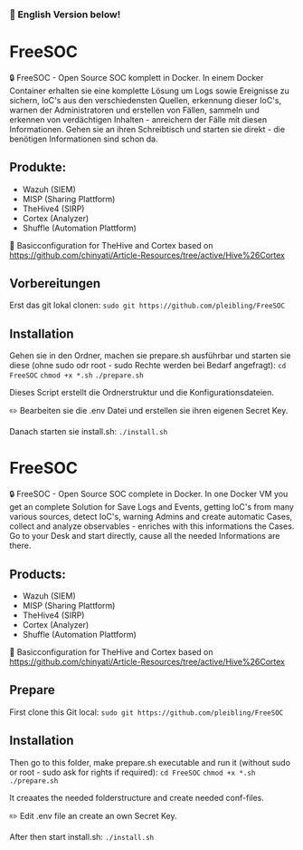 ### 🚨 English Version below!

# FreeSOC
:lock: FreeSOC - Open Source SOC komplett in Docker. In einem Docker Container erhalten sie eine komplette Lösung um Logs sowie Ereignisse zu sichern, IoC's aus den verschiedensten Quellen, erkennung dieser IoC's, warnen der Administratoren und erstellen von Fällen, sammeln und erkennen von verdächtigen Inhalten - anreichern der Fälle mit diesen Informationen. Gehen sie an ihren Schreibtisch und starten sie direkt - die benötigen Informationen sind schon da.

## Produkte:
- Wazuh (SIEM)
- MISP (Sharing Plattform)
- TheHive4 (SIRP)
- Cortex (Analyzer)
- Shuffle (Automation Plattform)

:memo: Basicconfiguration for TheHive and Cortex based on https://github.com/chinyati/Article-Resources/tree/active/Hive%26Cortex

## Vorbereitungen
Erst das git lokal clonen:
`sudo git https://github.com/pleibling/FreeSOC`


## Installation
Gehen sie in den Ordner, machen sie prepare.sh ausführbar und starten sie diese (ohne sudo odr root - sudo Rechte werden bei Bedarf angefragt):
`cd FreeSOC`
`chmod +x *.sh`
`./prepare.sh`

Dieses Script erstellt die Ordnerstruktur und die Konfigurationsdateien.

✏️ Bearbeiten sie die .env Datei und erstellen sie ihren eigenen Secret Key.

Danach starten sie install.sh:
`./install.sh`


# FreeSOC
:lock: FreeSOC - Open Source SOC complete in Docker. In one Docker VM you get an complete Solution for Save Logs and Events, getting IoC's from many various sources, detect IoC's, warning Admins and create automatic Cases, collect and analyze observables - enriches with this informations the Cases. Go to your Desk and start directly, cause all the needed Informations are there. 

## Products:
- Wazuh (SIEM)
- MISP (Sharing Plattform)
- TheHive4 (SIRP)
- Cortex (Analyzer)
- Shuffle (Automation Plattform)

:memo: Basicconfiguration for TheHive and Cortex based on https://github.com/chinyati/Article-Resources/tree/active/Hive%26Cortex

## Prepare
First clone this Git local:
`sudo git https://github.com/pleibling/FreeSOC`


## Installation
Then go to this folder, make prepare.sh executable and run it (without sudo or root - sudo ask for rights if required):
`cd FreeSOC`
`chmod +x *.sh`
`./prepare.sh`

It creaates the needed folderstructure and create needed conf-files.

✏️ Edit .env file an create an own Secret Key.

After then start install.sh:
`./install.sh`
